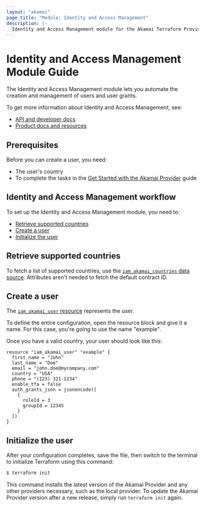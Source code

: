 ```yaml
---
layout: "akamai"
page_title: "Module: Identity and Access Management"
description: |-
  Identity and Access Management module for the Akamai Terraform Provider
---
```


# Identity and Access Management Module Guide

The Identity and Access Management module lets you automate the creation and management of users and user grants.

To get more information about Identity and Access Management, see:

* [API and developer docs](https://developer.akamai.com/api/core_features/identity_management_user_admin/v2.html)
* [Product docs and resources](https://learn.akamai.com/en-us/products/core_features/identity_management.html)

## Prerequisites

Before you can create a user, you need:

* The user's country
* To complete the tasks in the 
[Get Started with the Akamai Provider](../guides/get_started_provider.md) 
guide

## Identity and Access Management workflow
To set up the Identity and Access Management module, you need to:

* [Retrieve supported countries](#retrieve-supported-countries)
* [Create a user](#create-a-user)
* [Initialize the user](#initialize-the-user)

## Retrieve supported countries

To fetch a list of supported countries, use the [`iam_akamai_countries` data source](../data-sources/iam_countries.md). Attributes aren't needed to fetch the default contract ID.

## Create a user

The [`iam_akamai_user` resource](../resources/iam_user.md) represents the user.

To define the entire configuration, open the resource block and give it a name. For this case, you're going to use the name "example".

Once you have a valid country, your user should look like this:

```hcl
resource "iam_akamai_user" "example" {
  first_name = "John"
  last_name = "Doe"
  email = "john.doe@mycompany.com"
  country = "USA"
  phone = "(123) 321-1234"
  enable_tfa = false
  auth_grants_json = jsonencode([
    {
      roleId = 3
      groupId = 12345
    }
  ])
}
```

## Initialize the user

After your configuration completes, save the file, then switch to the terminal to initialize Terraform using this command:

```bash
$ terraform init
```

This command installs the latest version of the Akamai Provider and any other providers necessary, such as the local provider. To update the Akamai Provider version after a new release, simply run `terraform init` again.
